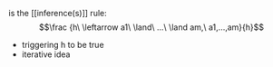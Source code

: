is the [[inference(s)]] rule:
$$\frac {h\ \leftarrow a1\ \land\ ...\ \land am,\ a1,...,am}{h}$$
- triggering h to be true
- iterative idea